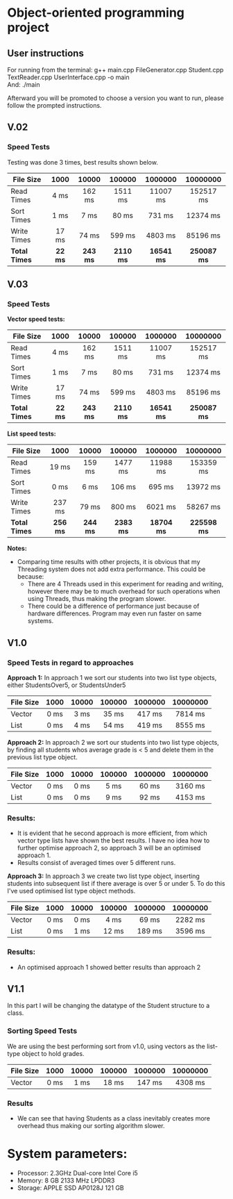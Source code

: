 # Object-oriented programming project
## User instructions
For running from the terminal:
g++ main.cpp FileGenerator.cpp Student.cpp TextReader.cpp UserInterface.cpp -o main \
And: 
./main

Afterward you will be promoted to choose a version you want to run, please follow the prompted instructions.

## V.02
### Speed Tests
Testing was done 3 times, best results shown below.

| File Size<br/>  |   1000    |   10000    |   100000    |   1000000    |   10000000    |
|-----------------|:---------:|:----------:|:-----------:|:------------:|:-------------:|
| Read Times      |   4 ms    |   162 ms   |   1511 ms   |   11007 ms   |   152517 ms   |
| Sort Times      |   1 ms    |    7 ms    |    80 ms    |    731 ms    |   12374 ms    |
| Write Times     |   17 ms   |   74 ms    |   599 ms    |   4803 ms    |   85196 ms    |
| **Total Times** | **22 ms** | **243 ms** | **2110 ms** | **16541 ms** | **250087 ms** |


## V.03
### Speed Tests
**Vector speed tests:**

| File Size<br/>  |   1000    |   10000    |   100000    |   1000000    |   10000000    |
|-----------------|:---------:|:----------:|:-----------:|:------------:|:-------------:|
| Read Times      |   4 ms    |   162 ms   |   1511 ms   |   11007 ms   |   152517 ms   |
| Sort Times      |   1 ms    |    7 ms    |    80 ms    |    731 ms    |   12374 ms    |
| Write Times     |   17 ms   |   74 ms    |   599 ms    |   4803 ms    |   85196 ms    |
| **Total Times** | **22 ms** | **243 ms** | **2110 ms** | **16541 ms** | **250087 ms** |

**List speed tests:**

| File Size<br/>  |    1000    |   10000    |   100000    |   1000000    |   10000000    |
|-----------------|:----------:|:----------:|:-----------:|:------------:|:-------------:|
| Read Times      |   19 ms    |   159 ms   |   1477 ms   |   11988 ms   |   153359 ms   |
| Sort Times      |    0 ms    |    6 ms    |   106 ms    |    695 ms    |   13972 ms    |
| Write Times     |   237 ms   |   79 ms    |   800 ms    |   6021 ms    |   58267 ms    |
| **Total Times** | **256 ms** | **244 ms** | **2383 ms** | **18704 ms** | **225598 ms** |


**Notes:**
* Comparing time results with other projects, it is obvious that my Threading system does not add extra performance. This could be because:
  * There are 4 Threads used in this experiment for reading and writing, however there may be to much overhead for such operations when using Threads, thus making the program slower.
  * There could be a difference of performance just because of hardware differences. Program may even run faster on same systems.

## V1.0
### Speed Tests in regard to approaches
**Approach 1:**
In approach 1 we sort our students into two list type objects, either StudentsOver5, or StudentsUnder5

| File Size<br/>  | 1000 | 10000 | 100000 | 1000000 | 10000000 |
|-----------------|:----:|:-----:|:------:|:-------:|:--------:|
| Vector          | 0 ms | 3 ms  | 35 ms  | 417 ms  | 7814 ms  |
| List            | 0 ms | 4 ms  | 54 ms  | 419 ms  | 8555 ms  |

**Approach 2:**
In approach 2 we sort our students into two list type objects, by finding all students whos average grade is < 5 and delete them in the previous list type object. 

| File Size<br/> | 1000 | 10000 | 100000 | 1000000 | 10000000 |
|----------------|:----:|:-----:|:------:|:-------:|:--------:|
| Vector         | 0 ms | 0 ms  |  5 ms  |  60 ms  | 3160 ms  |
| List           | 0 ms | 0 ms  |  9 ms  |  92 ms  | 4153 ms  |

### Results:
* It is evident that he second approach is more efficient, from which vector type lists have shown the best results. I have no idea how to further optimise approach 2, so approach 3 will be an optimised approach 1.
* Results consist of averaged times over 5 different runs.

**Approach 3:**
In approach 3 we create two list type object, inserting students into subsequent list if there average is over 5 or under 5. To do this I've used optimised list type object methods.

| File Size<br/> | 1000 | 10000 | 100000 | 1000000 | 10000000 |
|----------------|:----:|:-----:|:------:|:-------:|:--------:|
| Vector         | 0 ms | 0 ms  |  4 ms  |  69 ms  | 2282 ms  |
| List           | 0 ms | 1 ms  | 12 ms  | 189 ms  | 3596 ms  |

### Results:
* An optimised approach 1 showed better results than approach 2

## V1.1
In this part I will be changing the datatype of the Student structure to a class.
### Sorting Speed Tests 

We are using the best performing sort from v1.0, using vectors as the list-type object to hold grades.

| File Size<br/>  | 1000 | 10000 | 100000 | 1000000 | 10000000 |
|-----------------|:----:|:-----:|:------:|:-------:|:--------:|
| Vector          | 0 ms | 1 ms  | 18 ms  | 147 ms  | 4308 ms  |

### Results
* We can see that having Students as a class inevitably creates more overhead thus making our sorting algorithm slower.



# System parameters:
* Processor: 2.3GHz Dual-core Intel Core i5
* Memory: 8 GB 2133 MHz LPDDR3
* Storage: APPLE SSD AP0128J 121 GB